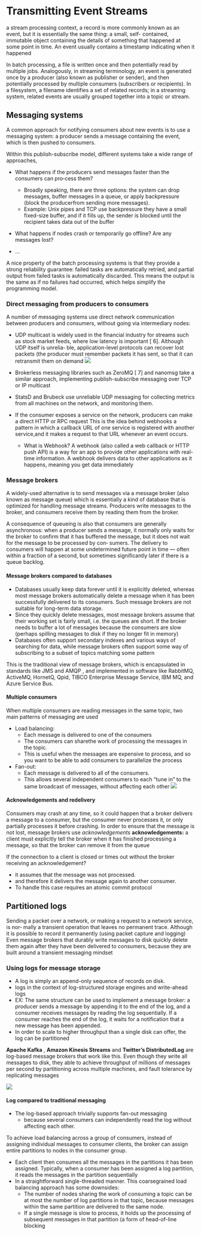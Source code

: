 # Transmitting Event Streams
a stream processing context, a record is more
commonly known as an event, but it is essentially the same thing: a small, self-
contained, immutable object containing the details of something that happened at
some point in time. An event usually contains a timestamp indicating when it happened

In batch processing, a file is written once and then potentially read by multiple jobs.
Analogously, in streaming terminology, an event is generated once by a producer
(also known as publisher or sender), and then potentially processed by multiple consumers (subscribers or recipients). In a filesystem, a filename identifies a set of related
records; in a streaming system, related events are usually grouped together into a
topic or stream.

## Messaging systems
A common approach for notifying consumers about new events is to use a messaging
system: a producer sends a message containing the event, which is then pushed to
consumers. 


Within this publish-subscribe model, different systems take a wide range of
approaches,

* What happens if the producers send messages faster than the consumers can pro‐cess them? 
    - Broadly speaking, there are three options: the system can drop messages, buffer messages in a queue, or apply backpressure (block the producerfrom sending more messages). 
    - Example: Unix pipes and TCP use backpressure they have a small fixed-size buffer, and if it fills up, the sender is blocked until the recipient takes data out of the buffer

* What happens if nodes crash or temporarily go offline? Are any messages lost? 
- ...

A nice property of the batch processing systems is that they provide a strong reliability guarantee:
 failed tasks are automatically retried, and partial output from failed tasks is automatically discarded. This means the output is the same as if no failures had occurred, which helps simplify the programming model.

### Direct messaging from producers to consumers
A number of messaging systems use direct network communication between producers and consumers, without going via intermediary nodes:
* UDP multicast is widely used in the financial industry for streams such as stock
market feeds, where low latency is important [ 6]. Although UDP itself is unrelia‐
ble, application-level protocols can recover lost packets (the producer must
remember packets it has sent, so that it can retransmit them on demand
![](https://www.esds.co.in/blog/wp-content/uploads/2016/04/Difference-between-unicast-broadcast-and-multicast-diagram.png)

* Brokerless messaging libraries such as ZeroMQ [ 7] and nanomsg take a similar approach, implementing publish-subscribe messaging over TCP or IP multicast

* StatsD and Brubeck use unreliable UDP messaging for collecting metrics
from all machines on the network, and monitoring them.

* If the consumer exposes a service on the network, producers can make a direct HTTP or RPC request This is the idea behind webhooks a pattern in which a callback URL of one service is registered with another service,and it makes a request to that URL whenever an event occurs.
    - What is Webhook?
    A webhook (also called a web callback or HTTP push API) is a way for an app to provide other applications with real-time information. A webhook delivers data to other applications as it happens, meaning you get data immediately

### Message brokers
A widely-used alternative is to send messages via a message broker (also known as message queue)
which is essentially a kind of database that is optimized for handling message streams. 
Producers write messages to the broker, and consumers receive them by reading them from the broker.

A consequence of queueing is also that consumers are generally asynchronous: when
a producer sends a message, it normally only waits for the broker to confirm that it
has buffered the message, but it does not wait for the message to be processed by con‐
sumers. The delivery to consumers will happen at some undetermined future point in
time — often within a fraction of a second, but sometimes significantly later if there is
a queue backlog.

#### Message brokers compared to databases
* Databases usually keep data forever until it is explicitly deleted, whereas most
message brokers automatically delete a message when it has been successfully
delivered to its consumers. Such message brokers are not suitable for long-term
data storage.
* Since they quickly delete messages, most message brokers assume that their
working set is fairly small, i.e. the queues are short. If the broker needs to buffer a
lot of messages because the consumers are slow (perhaps spilling messages to
disk if they no longer fit in memory)
* Databases often support secondary indexes and various ways of searching for
data, while message brokers often support some way of subscribing to a subset of
topics matching some pattern

This is the traditional view of message brokers, which is encapsulated in standards like JMS and AMQP , and implemented in software like RabbitMQ, ActiveMQ, HornetQ, Qpid, TIBCO Enterprise Message Service, IBM MQ, and Azure Service Bus.

#### Multiple consumers
When multiple consumers are reading messages in the same topic, two main patterns of messaging are used

* Load balancing: 
    - Each message is delivered to one of the consumers
    - The consumers can sharethe work of processing the messages in the topic. 
    - This is useful when the messages are expensive to process, and so you want to be able to add consumers to parallelize the process
* Fan-out: 
    - Each message is delivered to all of the consumers.
    - This allows several independent consumers to each “tune in” to the same broadcast of messages, without affecting each other
![](./media/load_balance_fanout.png)

#### Acknowledgements and redelivery
Consumers may crash at any time, so it could happen that a broker delivers a message to a consumer, but the consumer never processes it, or only partially processes it before crashing.
In order to ensure that the message is not lost, message brokers use *acknowledgements*
**acknowledgements:**
a client must explicitly tell the broker when it has finished processing a message, so that the broker can remove it from the queue 

If the connection to a client is closed or times out without the broker receiving an acknowledgement? 
- it assumes that the message was not processed.
- and therefore it delivers the message again to another consumer.
- To handle this case requires an atomic commit protocol

## Partitioned logs
Sending a packet over a network, or making a request to a network service, is nor‐
mally a transient operation that leaves no permanent trace. Although it is possible to
record it permanently (using packet capture and logging)
Even message brokers that durably write messages to disk quickly delete
them again after they have been delivered to consumers, because they are built
around a transient messaging mindset

### Using logs for message storage
- A log is simply an append-only sequence of records on disk.
- logs in the context of log-structured storage engines and write-ahead logs 
- EX: The same structure can be used to implement a message broker: a producer sends a message by appending it to the end of the log, and a consumer receives messages by reading the log sequentially. If a consumer reaches the end of the log, it waits for a notification that a new message has been appended.
- In order to scale to higher throughput than a single disk can offer, the log can be partitioned

**Apache Kafka** , **Amazon Kinesis Streams** and **Twitter’s DistributedLog** are log-based message brokers that work like this.
Even though they write all messages to disk, they able to achieve throughput of millions of messages per second by partitioning across multiple machines, and fault tolerance by replicating messages

![](./media/log_structure_messages.png)

#### Log compared to traditional messaging
- The log-based approach trivially supports fan-out messaging
    - because several consumers can independently read the log without affecting each other. 

To achieve load balancing across a group of consumers, instead of assigning individual messages to consumer clients, the broker can assign entire partitions to nodes in the consumer group.
* Each client then consumes all the messages in the partitions it has been assigned. Typically, when a consumer has been assigned a log partition, it reads the messages in the partition sequentially
* In a straightforward single-threaded manner. This coarsegrained load balancing approach has some downsides:
    - The number of nodes sharing the work of consuming a topic can be at most the number of log partitions in that topic, because messages within the same partition are delivered to the same node.
    - If a single message is slow to process, it holds up the processing of subsequent messages in that partition (a form of head-of-line blocking